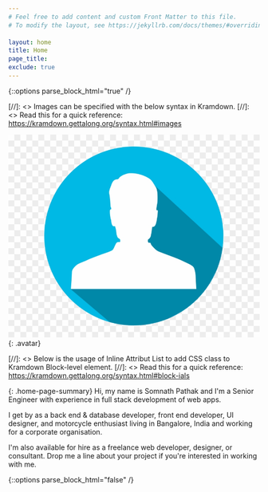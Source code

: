 ```yaml
---
# Feel free to add content and custom Front Matter to this file.
# To modify the layout, see https://jekyllrb.com/docs/themes/#overriding-theme-defaults

layout: home
title: Home
page_title:
exclude: true
---
```


{::options parse_block_html="true" /}

<div class="home-col-1">

[//]: <> Images can be specified with the below syntax in Kramdown.
[//]: <> Read this for a quick reference: https://kramdown.gettalong.org/syntax.html#images

![Somnath Pathak](assets/img/avatar6.png){: .avatar}

</div>

<div class="home-col-2">

[//]: <> Below is the usage of Inline Attribut List to add CSS class to Kramdown Block-level element.
[//]: <> Read this for a quick reference: https://kramdown.gettalong.org/syntax.html#block-ials

{: .home-page-summary}
Hi, my name is Somnath Pathak and I'm a Senior Engineer with experience in full stack development of web apps.

I get by as a back end & database developer, front end developer, UI designer, and motorcycle enthusiast living in Bangalore, India and working for a corporate organisation.

I'm also available for hire as a freelance web developer, designer, or consultant. Drop me a line about your project if you're interested in working with me.

</div>

{::options parse_block_html="false" /}